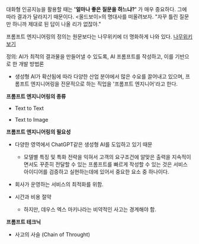 
대화형 인공지능을 활용할 때는 **'얼마나 좋은 질문을 하느냐?'** 가 매우 중요하다.
그에 따라 결과가 달라지기 때문이다.
<올드보이>의 명대사를 떠올려보자.
"자꾸 틀린 질문만 하니까 제대로 된 답이 나올 리가 없잖아."

프롬프트 엔지니어링의 정의는 원문보다는 나무위키에 더 명화하게 나와 있다. 
<a href="https://namu.wiki/w/%ED%94%84%EB%A1%AC%ED%94%84%ED%8A%B8%20%EC%97%94%EC%A7%80%EB%8B%88%EC%96%B4%EB%A7%81">나무위키 보기</a>

정의: AI가 최적의 결과물을 만들어낼 수 있도록, AI 프롬프트를 작성하고, 이를 기반으로 한 개발 방법론

- 생성형 AI가 확산됨에 따라 다양한 산업 분야에서 많은 수요를 끌어내고 있으며, 프롬프트 엔지니어링을 전문적으로 하는 직업을 '프롬프트 엔지니어'라고 한다.

**프롬프트 엔지니어링의 종류**

- Text to Text

- Text to Image

**프롬프트 엔지니어링의 필요성**

- 다양한 영역에서 ChatGPT같은 생성형 AI를 도입하고 있기 때문

	- 모델별 특징 및 특화 전략을 익혀서 고객의 요구조건에 알맞은 출력을 지속적이면서도 꾸준히 전달할 수 있는 프롬프트를 빠르게 작성할 수 있는 것은 서비스 아이디어를 검증하고 실현하는데에 있어서 중요한 요소 중 하나이다.

- 회사가 운영하는 서비스의 최적화를 위함.

- 시간과 비용 절약

	- 하지만, 데우스 엑스 마키나라는 비약적인 사고는 경계해야 함.

**프롬프트 테크닉**

- 사고의 사슬 (Chain of Throught)